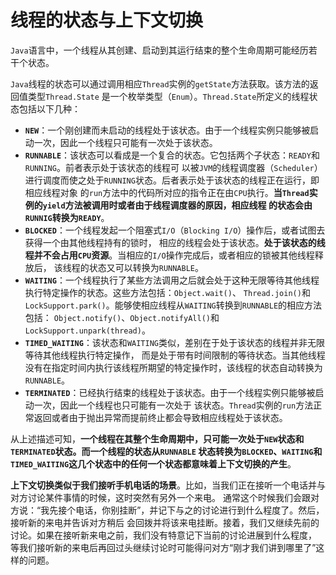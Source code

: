 线程的状态与上下文切换
====================================================================
`Java`语言中，一个线程从其创建、启动到其运行结束的整个生命周期可能经历若干个状态。

`Java`线程的状态可以通过调用相应`Thread`实例的`getState`方法获取。该方法的返回值类型`Thread.State`
是一个枚举类型（`Enum`）。`Thread.State`所定义的线程状态包括以下几种：
+ **`NEW`**：一个刚创建而未启动的线程处于该状态。由于一个线程实例只能够被启动一次，因此一个线程只可能有一次处于该状态。
+ **`RUNNABLE`**：该状态可以看成是一个复合的状态。它包括两个子状态：`READY`和`RUNNING`。前者表示处于该状态的线程可
以被`JVM`的线程调度器（`Scheduler`）进行调度而使之处于`RUNNING`状态。后者表示处于该状态的线程正在运行，即相应线程对象
的`run`方法中的代码所对应的指令正在由`CPU`执行。**当`Thread`实例的`yield`方法被调用时或者由于线程调度器的原因，相应线程
的状态会由`RUNNIG`转换为`READY`**。
+ **`BLOCKED`**：一个线程发起一个阻塞式`I/O`（`Blocking I/O`）操作后，或者试图去获得一个由其他线程持有的锁时，
相应的线程会处于该状态。**处于该状态的线程并不会占用`CPU`资源**。当相应的`I/O`操作完成后，或者相应的锁被其他线程释放后，
该线程的状态又可以转换为`RUNNABLE`。
+ **`WAITING`**：一个线程执行了某些方法调用之后就会处于这种无限等待其他线程执行特定操作的状态。这些方法包括：`Object.wait()`、
`Thread.join()`和`LockSupport.park()`。能够使相应线程从`WAITING`转换到`RUNNABLE`的相应方法包括：
`Object.notify()`、`Object.notifyAll()`和`LockSupport.unpark(thread)`。
+ **`TIMED_WAITING`**：该状态和`WAITING`类似，差别在于处于该状态的线程并非无限等待其他线程执行特定操作，
而是处于带有时间限制的等待状态。当其他线程没有在指定时间内执行该线程所期望的特定操作时，该线程的状态自动转换为`RUNNABLE`。
+ **`TERMINATED`**：已经执行结束的线程处于该状态。由于一个线程实例只能够被启动一次，因此一个线程也只可能有一次处于
该状态。`Thread`实例的`run`方法正常返回或者由于抛出异常而提前终止都会导致相应线程处于该状态。

从上述描述可知，**一个线程在其整个生命周期中，只可能一次处于`NEW`状态和`TERMINATED`状态。而一个线程的状态从`RUNNABLE`
状态转换为`BLOCKED`、`WAITING`和`TIMED_WAITING`这几个状态中的任何一个状态都意味着上下文切换的产生**。

**上下文切换类似于我们接听手机电话的场景**。比如，当我们正在接听一个电话并与对方讨论某件事情的时候，这时突然有另外一个来电。
通常这个时候我们会跟对方说：“我先接个电话，你别挂断”，并记下与之的讨论进行到什么程度了。然后，接听新的来电并告诉对方稍后
会回拨并将该来电挂断。接着，我们又继续先前的讨论。如果在接听新来电之前，我们没有特意记下当前的讨论进展到什么程度，
等我们接听新的来电后再回过头继续讨论时可能得问对方“刚才我们讲到哪里了”这样的问题。



